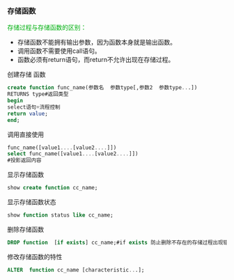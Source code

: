 ### 存储函数

<font color=rgb(1)>存储过程与存储函数的区别：</font>

- 存储函数不能拥有输出参数，因为函数本身就是输出函数。
- 调用函数不需要使用call语句。
- 函数必须有return语句，而return不允许出现在存储过程。

创建存储 函数

```sql
create function func_name(参数名  参数type[,参数2  参数type...])
RETURNS type#返回类型
begin
select语句+流程控制
return value;
end;
```

调用直接使用

```sql
func_name([value1....[value2....]])
select func_name([value1....[value2....]])
#投影返回内容
```

显示存储函数

```sql
show create function cc_name;
```

显示存储函数状态

```sql
show function status like cc_name;
```

删除存储函数

```sql
DROP function  [if exists] cc_name;#if exists 防止删除不存在的存储过程出现错误
```

修改存储函数的特性

```sql
ALTER  function cc_name [characteristic...];
```